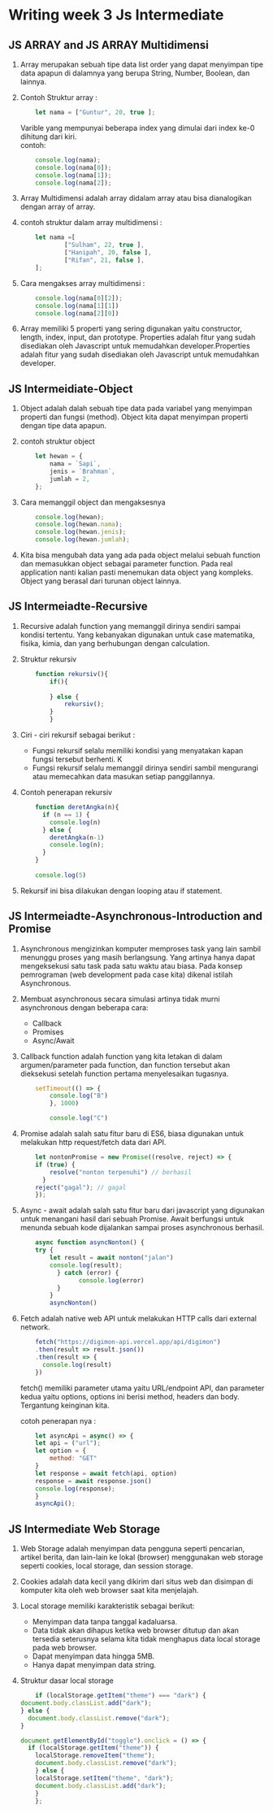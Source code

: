 # Writing week 3 Js Intermediate

## JS ARRAY and JS ARRAY Multidimensi
1. Array merupakan sebuah tipe data list order yang dapat menyimpan tipe data apapun di dalamnya yang berupa String, Number, Boolean, dan lainnya.
2. Contoh Struktur array :
    ```javascript
        let nama = ["Guntur", 20, true ];
    ```

    Varible yang mempunyai beberapa index yang dimulai dari index ke-0 dihitung dari kiri.<br>
    contoh:
    ```javascript
        console.log(nama);
        console.log(nama[0]);
        console.log(nama[1]);
        console.log(nama[2]);
    ```

3. Array Multidimensi adalah array didalam array atau bisa dianalogikan dengan array of array.

4.  contoh struktur dalam array multidimensi :
    ```javascript
        let nama =[
                ["Sulham", 22, true ],
                ["Hanipah", 20, false ],
                ["Rifan", 21, false ],
        ];
    ```

5. Cara mengakses array multidimensi  :
    ```javascript
        console.log(nama[0][2]);
        console.log(nama[1][1])
        console.log(nama[2][0])
    ```

6. Array memiliki 5 properti yang sering digunakan yaitu constructor, length, index, input, dan prototype. Properties adalah fitur yang sudah disediakan oleh Javascript untuk memudahkan developer.Properties adalah fitur yang sudah disediakan oleh Javascript untuk memudahkan developer.

 
## JS Intermeidiate-Object
1. Object adalah dalah sebuah tipe data pada variabel yang menyimpan properti dan fungsi (method). Object kita dapat menyimpan properti dengan tipe data apapun.


2. contoh struktur object 
    ```javascript
        let hewan = {
            nama = `Sapi`,
            jenis = `Brahman`,
            jumlah = 2,
        };
    ```
3. Cara memanggil object dan mengaksesnya 
    ```javascript
        console.log(hewan);
        console.log(hewan.nama);
        console.log(hewan.jenis);
        console.log(hewan.jumlah);
    ```
4. Kita bisa mengubah data yang ada pada object melalui sebuah function dan memasukkan object sebagai parameter function. Pada real application nanti kalian pasti menemukan data object yang kompleks. Object yang berasal dari turunan object lainnya. 

## JS Intermeiadte-Recursive
1. Recursive adalah function yang memanggil dirinya sendiri sampai kondisi tertentu. Yang kebanyakan digunakan untuk case matematika, fisika, kimia, dan yang berhubungan dengan calculation.

2. Struktur rekursiv
    ```javascript
        function rekursiv(){
            if(){
            
            } else {
                rekursiv();
            }
            }
      ```

3. Ciri - ciri rekursif sebagai berikut : <br>
    * Fungsi rekursif selalu memiliki kondisi yang menyatakan kapan fungsi tersebut berhenti. K
    * Fungsi rekursif selalu memanggil dirinya sendiri sambil mengurangi atau memecahkan data masukan setiap panggilannya.

4. Contoh penerapan rekursiv
    ```javascript
        function deretAngka(n){
          if (n == 1) {
            console.log(n)
          } else {
            deretAngka(n-1)
            console.log(n);
          }
        }
        
        console.log(5)    
    ```

5. Rekursif ini bisa dilakukan dengan looping atau if statement.


## JS Intermeiadte-Asynchronous-Introduction and Promise

1. Asynchronous mengizinkan komputer memproses task yang lain sambil menunggu proses yang masih berlangsung. Yang artinya hanya dapat mengeksekusi satu task pada satu waktu atau biasa. Pada konsep pemrograman (web development pada case kita) dikenal istilah Asynchronous.

2. Membuat asynchronous secara simulasi artinya tidak murni asynchronous dengan beberapa cara: <br>
    * Callback
    * Promises
    * Async/Await

3. Callback function adalah function yang kita letakan di dalam argumen/parameter pada function, dan function tersebut akan dieksekusi setelah function pertama menyelesaikan tugasnya. 
    ```javascript
        setTimeout(() => {
            console.log("B")
            }, 1000)

            console.log("C")
    ```
4. Promise adalah salah satu fitur baru di ES6, biasa digunakan untuk melakukan http request/fetch data dari API. 
    ```javascript
        let nontonPromise = new Promise((resolve, reject) => {
        if (true) {
            resolve("nonton terpenuhi") // berhasil
          } 
        reject("gagal"); // gagal
        });
    ```
     

1. Async - await adalah salah satu fitur baru dari javascript yang digunakan untuk menangani hasil dari sebuah Promise. Await berfungsi untuk menunda sebuah kode dijalankan sampai proses asynchronous berhasil.
    ```javascript
        async function asyncNonton() {
        try {
            let result = await nonton("jalan")
            console.log(result);
              } catch (error) {
                    console.log(error)
              }
            }
            asyncNonton()
    ```
    
6. Fetch adalah native web API untuk melakukan HTTP calls dari external network.
    ```javascript
        fetch("https://digimon-api.vercel.app/api/digimon")
        .then(result => result.json())
        .then(result => {
          console.log(result)
        })
    ```
    fetch() memiliki parameter utama yaitu URL/endpoint API, dan parameter kedua yaitu options, options ini berisi method, headers dan body. Tergantung keinginan kita.

    cotoh penerapan nya :<br>
    ```javascript
        let asyncApi = async() => {
        let api = ("url");
        let option = {
            method: "GET"
        }
        let response = await fetch(api, option)
        response = await response.json()
        console.log(response);
        }
        asyncApi();
    ```

## JS Intermediate Web Storage
1. Web Storage adalah menyimpan data pengguna seperti pencarian, artikel berita, dan lain-lain ke lokal (browser) menggunakan web storage seperti cookies, local storage, dan session storage.


2. Cookies adalah data kecil yang dikirim dari situs web dan disimpan di komputer kita oleh web browser saat kita menjelajah.

3. Local storage memiliki karakteristik sebagai berikut: <br>
    * Menyimpan data tanpa tanggal kadaluarsa.
    * Data tidak akan dihapus ketika web browser ditutup dan akan tersedia seterusnya selama kita tidak menghapus data local storage pada web browser.
    * Dapat menyimpan data hingga 5MB.
    * Hanya dapat menyimpan data string.

4. Struktur dasar local storage 
    ```javascript
        if (localStorage.getItem("theme") === "dark") { 
    document.body.classList.add("dark");
    } else {
      document.body.classList.remove("dark");
    }

    document.getElementById("toggle").onclick = () => {
      if (localStorage.getItem("theme")) {
        localStorage.removeItem("theme");
        document.body.classList.remove("dark");
        } else {
        localStorage.setItem("theme", "dark");
        document.body.classList.add("dark");
        }
        };
    ```
 
#